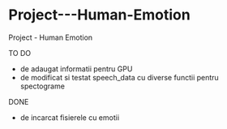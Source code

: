 # Project---Human-Emotion
Project - Human Emotion

TO DO
- de adaugat informatii pentru GPU
- de modificat si testat speech_data cu diverse functii pentru spectograme

DONE
- de incarcat fisierele cu emotii
